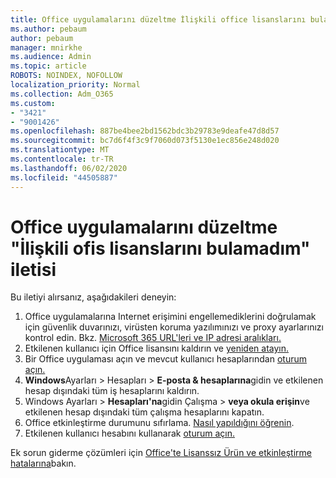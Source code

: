 ```yaml
---
title: Office uygulamalarını düzeltme İlişkili office lisanslarını bulamadım
ms.author: pebaum
author: pebaum
manager: mnirkhe
ms.audience: Admin
ms.topic: article
ROBOTS: NOINDEX, NOFOLLOW
localization_priority: Normal
ms.collection: Adm_O365
ms.custom:
- "3421"
- "9001426"
ms.openlocfilehash: 887be4bee2bd1562bdc3b29783e9deafe47d8d57
ms.sourcegitcommit: bc7d6f4f3c9f7060d073f5130e1ec856e248d020
ms.translationtype: MT
ms.contentlocale: tr-TR
ms.lasthandoff: 06/02/2020
ms.locfileid: "44505887"
---
```

# <a name="fixing-the-office-apps-couldnt-find-office-licenses-associated-message"></a>Office uygulamalarını düzeltme "İlişkili ofis lisanslarını bulamadım" iletisi

Bu iletiyi alırsanız, aşağıdakileri deneyin:

1. Office uygulamalarına Internet erişimini engellemediklerini doğrulamak için güvenlik duvarınızı, virüsten koruma yazılımınızı ve proxy ayarlarınızı kontrol edin. Bkz. [Microsoft 365 URL'leri ve IP adresi aralıkları.](https://docs.microsoft.com/office365/enterprise/urls-and-ip-address-ranges)
2. Etkilenen kullanıcı için Office lisansını kaldırın ve [yeniden atayın.](https://docs.microsoft.com/microsoft-365/admin/manage/assign-licenses-to-users) 
3. Bir Office uygulaması açın ve mevcut kullanıcı hesaplarından [oturum açın.](https://support.office.com/article/5a20dc11-47e9-4b6f-945d-478cb6d92071)
4. **Windows**Ayarları > Hesapları  >  **E-posta & hesaplarına**gidin ve etkilenen hesap dışındaki tüm iş hesaplarını kaldırın.
5. Windows Ayarları > **Hesapları'na**gidin Çalışma  >  **veya okula erişin**ve etkilenen hesap dışındaki tüm çalışma hesaplarını kapatın.
6. Office etkinleştirme durumunu sıfırlama. [Nasıl yapıldığını öğrenin](https://docs.microsoft.com/office365/troubleshoot/activation/reset-office-365-proplus-activation-state).
7. Etkilenen kullanıcı hesabını kullanarak [oturum açın.](https://support.office.com/article/628ea040-f265-49de-b986-be09c3ebf8a9)

Ek sorun giderme çözümleri için [Office'te Lisanssız Ürün ve etkinleştirme hatalarına](https://support.office.com/Article/0d23d3c0-c19c-4b2f-9845-5344fedc4380)bakın.
